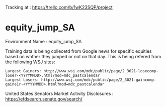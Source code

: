 Tracking at : https://trello.com/b/1wK23SQP/project
# equity_jump_SA

Environment Name : equity_jump_SA

Training data is being collecetd from Google news for specific equities based on whther they jumped or not on that day. This is being refered from the following WSJ sites:
~~~
Largest Gainers: http://www.wsj.com/mdc/public/page/2_3021-losecomp-loser-<YYYYMMDD>.html?mod=mdc_pastcalendar
Largest Losers: http://www.wsj.com/mdc/public/page/2_3021-gaincomp-gaine1r-<YYYYMMDD>.html?mod=mdc_pastcalendar
~~~


United States Senators Market Activity Disclosures : 
https://efdsearch.senate.gov/search/

